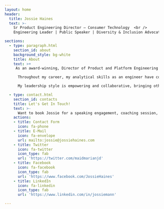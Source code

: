 ```yaml
---
layout: home
header:
  title: Jossie Haines
  text: >-
    Sr Product Engineering Director – Consumer Technology  <br /> 
    Engineering Leader | Public Speaker | Diversity & Inclusion Advocate | Board Advisor

sections:
  - type: paragraph.html
    section_id: about
    background_style: bg-white
    title: About
    text: >+
     As an award-winning, Director of Product and Platform Engineering I have an extensive background with progressive roles leading and supporting the creation of innovative, consumer facing products, improving product and brand performance in global markets while generating millions in new business revenue for global companies.

      Throughout my career, my analytical skills as an engineer have combined with my passion to create a world where technology can empower everyone to thrive, championing the customer. This drive for tech began when I got my first computer at age 5, a Commodore 64. I learned to code in 3 months at a boot camp after college and the love affair began.

      My leadership style is empowering and collaborative, bringing others along through communicating technical solutions clearly and easily, even for non-techies. I provide mentoring and lead all diversity and inclusion efforts, demonstrated by founding Women@Siri and launching the Tile mentorship program, which gained 67% participation. 

  - type: contact.html
    section_id: contacts
    title: Let's Get In Touch!
    text: >-
      Want to book Jossie for a speaking engagement, coaching session, or advisory work?  Reach out below:
    actions:
    - title: Contact Form
      icon: fa-phone
    - title: E-Mail
      icon: fa-envelope
      url: mailto:jossie@jossiehaines.com
    - title: Twitter
      icon: fa-twitter
      icon_type: fab
      url: 'https://twitter.com/maidmarianjd'
    - title: Facebook
      icon: fa-facebook
      icon_type: fab
      url: 'https://www.facebook.com/JossieHaines'
    - title: LinkedIn
      icon: fa-linkedin
      icon_type: fab
      url: 'https://www.linkedin.com/in/jossiemann'

---
```


